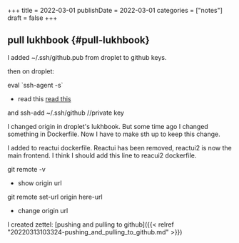 +++
title = 2022-03-01
publishDate = 2022-03-01
categories = ["notes"]
draft = false
+++

## pull lukhbook {#pull-lukhbook}

I added ~/.ssh/github.pub from droplet to github keys.

then on droplet:

eval \`ssh-agent -s\`

-   read this [read this](https://stackoverflow.com/questions/17846529/could-not-open-a-connection-to-your-authentication-agent)

and ssh-add ~/.ssh/github    //private key

I changed origin in droplet's lukhbook.
But some time ago I changed something in Dockerfile.
Now I have to make sth up to keep this change.

I added
to reactui dockerfile.
Reactui has been removed,  reactui2 is now the main frontend.
I think I should add this line to reacui2 dockerfile.

git remote -v

-   show origin url

git remote set-url origin here-url

-   change origin url

I created zettel: [pushing and pulling to github]({{< relref "20220313103324-pushing_and_pulling_to_github.md" >}})
